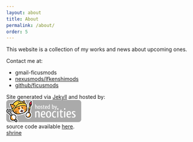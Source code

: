 ```yaml
---
layout: about
title: About
permalink: /about/
order: 5
---
```


This website is a collection of my works and news about upcoming ones.

<div class="about-contacts">
<p>Contact me at:</p>
<ul>
 <li>gmail-ficusmods</li>
 <li><a href="https://www.nexusmods.com/users/73308413">nexusmods/lfkenshimods</a></li>
 <li><a href="https://github.com/ficusmods">github/ficusmods</a></li>
</ul>
</div>

Site generated via [Jekyll](https://jekyllrb.com) and hosted by:  
<a href="https://neocities.org/"><img src="/assets/img/about/neocities.png"/></a>  
source code available [here](https://github.com/ficusmods/ficuscafe).  
<a class="path-to-shrine" href="/shrine">shrine</a>
